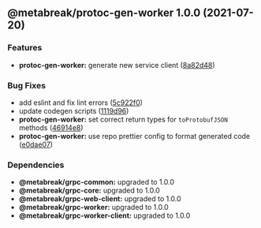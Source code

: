 ## @metabreak/protoc-gen-worker 1.0.0 (2021-07-20)


### Features

* **protoc-gen-worker:** generate new service client ([8a82d48](https://github.com/metabreak/grpc-lib/commit/8a82d48ffd56d79d86a29dca5cf08afe1a05b0f7))


### Bug Fixes

* add eslint and fix lint errors ([5c922f0](https://github.com/metabreak/grpc-lib/commit/5c922f0b89c3b74968f8c1547b26999bde4d6f62))
* update codegen scripts ([1119d96](https://github.com/metabreak/grpc-lib/commit/1119d965023a7ea1ce474a85ab5858564c02bceb))
* **protoc-gen-worker:** set correct return types for `toProtobufJSON` methods ([46914e8](https://github.com/metabreak/grpc-lib/commit/46914e8465a55f7c9810f17736a99558f93dc4c1))
* **protoc-gen-worker:** use repo prettier config to format generated code ([e0dae07](https://github.com/metabreak/grpc-lib/commit/e0dae0799a56732ec0cc5142f4784ef17a855f1d))



### Dependencies

* **@metabreak/grpc-common:** upgraded to 1.0.0
* **@metabreak/grpc-core:** upgraded to 1.0.0
* **@metabreak/grpc-web-client:** upgraded to 1.0.0
* **@metabreak/grpc-worker:** upgraded to 1.0.0
* **@metabreak/grpc-worker-client:** upgraded to 1.0.0

